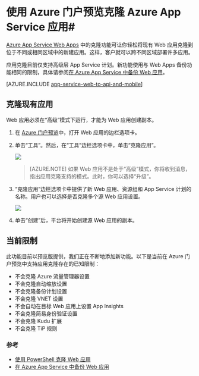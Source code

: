 <properties
	pageTitle="使用 Azure 门户预览克隆 Web 应用"
	description="了解如何使用 Azure 门户预览将 Web 应用克隆到新的 Web 应用。"
	services="app-service\web"
	documentationCenter=""
	authors="ahmedelnably"
	manager="stefsch"
	editor=""/>

<tags
	ms.service="app-service-web"
	ms.date="03/08/2016"
	wacn.date="09/26/2016"/>

# 使用 Azure 门户预览克隆 Azure App Service 应用#

[Azure App Service Web Apps](/documentation/articles/app-service-changes-existing-services/) 中的克隆功能可让你轻松将现有 Web 应用克隆到位于不同或相同区域中的新建应用。这样，客户就可以跨不同区域部署许多应用。

应用克隆目前仅支持高级层 App Service 计划。新功能使用与 Web Apps 备份功能相同的限制，具体请参阅[在 Azure App Service 中备份 Web 应用](/documentation/articles/web-sites-backup/)。

[AZURE.INCLUDE [app-service-web-to-api-and-mobile](../../includes/app-service-web-to-api-and-mobile.md)]


## 克隆现有应用 ##

Web 应用必须在“高级”模式下运行，才能为 Web 应用创建副本。

1. 在 [Azure 门户预览](https://portal.azure.cn/)中，打开 Web 应用的边栏选项卡。
2. 单击“工具”。然后，在“工具”边栏选项卡中，单击“克隆应用”。

	![][1]

	> [AZURE.NOTE]
	如果 Web 应用不是处于“高级”模式，你将收到消息，指出应用克隆支持的模式。此时，你可以选择“升级”。
	
3. “克隆应用”边栏选项卡中提供了新 Web 应用、资源组和 App Service 计划的名称。用户也可以选择是否克隆多个源 Web 应用设置。

	![][2]

4. 单击“创建”后，平台将开始创建源 Web 应用的副本。

## 当前限制 ##

此功能目前以预览版提供，我们正在不断地添加新功能。以下是当前在 Azure 门户预览中支持应用克隆存在的已知限制：

- 不会克隆 Azure 流量管理器设置
- 不会克隆自动缩放设置
- 不会克隆备份计划设置
- 不会克隆 VNET 设置
- 不会自动在目标 Web 应用上设置 App Insights
- 不会克隆简易身份验证设置
- 不会克隆 Kudu 扩展
- 不会克隆 TiP 规则


### 参考 ###
- [使用 PowerShell 克隆 Web 应用](/documentation/articles/app-service-web-app-cloning/)
- [在 Azure App Service 中备份 Web 应用](/documentation/articles/web-sites-backup/)

<!--Image references-->
[1]: ./media/app-service-web-app-cloning-portal/CloningBlade.png
[2]: ./media/app-service-web-app-cloning-portal/CloneSettings.png
<!---HONumber=Mooncake_0328_2016-->